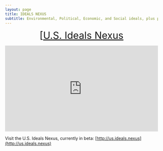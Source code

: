 ```yaml
---
layout: page
title: IDEALS NEXUS
subtitle: Environmental, Political, Economic, and Social ideals, plus projects to realize them. U.S. Beta available.
---
```


<p style="text-align: center;"><font size="6">[<a href="http://us.ideals.nexus">U.S. Ideals Nexus</a></font></p>

<div style="padding:56.25% 0 0 0;position:relative;"><iframe src="https://player.vimeo.com/video/931827070?badge=0&amp;autopause=0&amp;player_id=0&amp;app_id=58479&muted=1&background=1" frameborder="0" allow="autoplay; fullscreen; picture-in-picture; clipboard-write" style="position:absolute;top:0;left:0;width:100%;height:100%;" title="Ideals Nexus Site Preview"></iframe></div><script src="https://player.vimeo.com/api/player.js"></script>

Visit the U.S. Ideals Nexus, currently in beta: [http://us.ideals.nexus](http://us.ideals.nexus)

